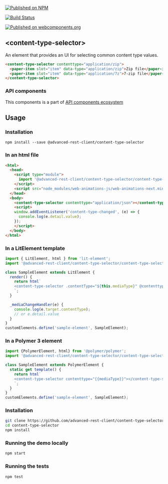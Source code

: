 [![Published on NPM](https://img.shields.io/npm/v/@advanced-rest-client/content-type-selector.svg)](https://www.npmjs.com/package/@advanced-rest-client/content-type-selector)

[![Build Status](https://travis-ci.org/advanced-rest-client/content-type-selector.svg?branch=stage)](https://travis-ci.org/advanced-rest-client/content-type-selector)

[![Published on webcomponents.org](https://img.shields.io/badge/webcomponents.org-published-blue.svg)](https://www.webcomponents.org/element/advanced-rest-client/content-type-selector)

## &lt;content-type-selector&gt;

An element that provides an UI for selecting common content type values.

```html
<content-type-selector contenttype="application/zip">
  <paper-item slot="item" data-type="application/zip">Zip file</paper-item>
  <paper-item slot="item" data-type="application/7z">7-zip file</paper-item>
</content-type-selector>
```

### API components

This components is a part of [API components ecosystem](https://elements.advancedrestclient.com/)

## Usage

### Installation
```
npm install --save @advanced-rest-client/content-type-selector
```

### In an html file

```html
<html>
  <head>
    <script type="module">
      import '@advanced-rest-client/content-type-selector/content-type-selector.js';
    </script>
    <script src="node_modules/web-animations-js/web-animations-next.min.js"></script>
  </head>
  <body>
    <content-type-selector contenttype="application/json"></content-type-selector>
    <script>
    window.addEventListener('content-type-changed', (e) => {
      console.log(e.detail.value);
    });
    </script>
  </body>
</html>
```

### In a LitElement template

```js
import { LitElement, html } from 'lit-element';
import '@advanced-rest-client/content-type-selector/content-type-selector.js';

class SampleElement extends LitElement {
  render() {
    return html`
    <content-type-selector .contentType="${this.mediaType}" @contenttype-changed="${this._mediaChangeHandler}"></content-type-selector>
    `;
  }

  _mediaChangeHandler(e) {
    console.log(e.target.contentType);
    // or e.detail.value
  }
}
customElements.define('sample-element', SampleElement);
```

### In a Polymer 3 element

```js
import {PolymerElement, html} from '@polymer/polymer';
import '@advanced-rest-client/content-type-selector/content-type-selector.js';

class SampleElement extends PolymerElement {
  static get template() {
    return html`
    <content-type-selector contenttype="{{mediaType}}"></content-type-selector>
    `;
  }
}
customElements.define('sample-element', SampleElement);
```

### Installation

```sh
git clone https://github.com/advanced-rest-client/content-type-selector
cd content-type-selector
npm install
```

### Running the demo locally

```sh
npm start
```

### Running the tests

```sh
npm test
```
